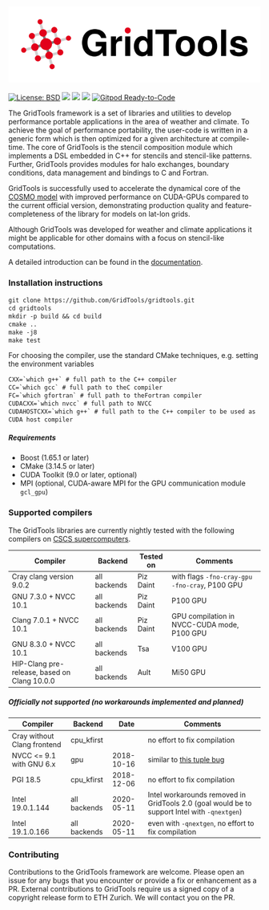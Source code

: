 <a href="https://GridTools.github.io/gridtools"><img src="docs/_static/logo.svg"/></a>
<br/><br/>
<a target="_blank" href="https://opensource.org/licenses/BSD-3-Clause">![License: BSD][BSD.License]</a>
![](https://github.com/GridTools/gridtools/workflows/CI/badge.svg?branch=master)
![](https://github.com/GridTools/gridtools/workflows/CMake-config/badge.svg?branch=master)
<a target="_blank" href="https://gridtools-slack.herokuapp.com"><img src="https://gridtools-slack.herokuapp.com/badge.svg"></a>
[![Gitpod Ready-to-Code](https://img.shields.io/badge/Gitpod-Ready--to--Code-blue?logo=gitpod)](https://gitpod.io/#https://github.com/GridTools/gridtools) 

The GridTools framework is a set of libraries and utilities to develop performance portable applications in the area of weather and climate. To achieve the goal of performance portability, the user-code is written in a generic form which is then optimized for a given architecture at compile-time. The core of GridTools is the stencil composition module which implements a DSL embedded in C++ for stencils and stencil-like patterns. Further, GridTools provides modules for halo exchanges, boundary conditions, data management and bindings to C and Fortran.

GridTools is successfully used to accelerate the dynamical core of the [COSMO model](http://cosmo-model.org/) with improved performance on CUDA-GPUs compared to the current official version, demonstrating production quality and feature-completeness of the library for models on lat-lon grids.

Although GridTools was developed for weather and climate applications it might be applicable for other domains with a focus on stencil-like computations.

A detailed introduction can be found in the [documentation](https://GridTools.github.io/gridtools).

### Installation instructions

```
git clone https://github.com/GridTools/gridtools.git
cd gridtools
mkdir -p build && cd build
cmake ..
make -j8
make test
```

For choosing the compiler, use the standard CMake techniques, e.g. setting the environment variables
```
CXX=`which g++` # full path to the C++ compiler
CC=`which gcc` # full path to theC compiler
FC=`which gfortran` # full path to theFortran compiler
CUDACXX=`which nvcc` # full path to NVCC
CUDAHOSTCXX=`which g++` # full path to the C++ compiler to be used as CUDA host compiler
```

##### Requirements

- Boost (1.65.1 or later)
- CMake (3.14.5 or later)
- CUDA Toolkit (9.0 or later, optional)
- MPI (optional, CUDA-aware MPI for the GPU communication module `gcl_gpu`)

### Supported compilers

The GridTools libraries are currently nightly tested with the following compilers on [CSCS supercomputers](https://www.cscs.ch/computers/overview/).

| Compiler | Backend | Tested on | Comments
| --- | --- | --- | --- |
| Cray clang version 9.0.2 | all backends | Piz Daint | with flags `-fno-cray-gpu -fno-cray`, P100 GPU
| GNU 7.3.0 + NVCC 10.1 | all backends | Piz Daint | P100 GPU |
| Clang 7.0.1 + NVCC 10.1 | all backends | Piz Daint | GPU compilation in NVCC-CUDA mode, P100 GPU |
| GNU 8.3.0 + NVCC 10.1 | all backends | Tsa | V100 GPU |
| HIP-Clang pre-release, based on Clang 10.0.0 | all backends | Ault | Mi50 GPU |

##### Officially not supported (no workarounds implemented and planned)

| Compiler | Backend | Date | Comments
| --- | --- | --- | --- |
| Cray without Clang frontend| cpu_kfirst |  | no effort to fix compilation
| NVCC <= 9.1 with GNU 6.x | gpu | 2018-10-16 | similar to [this tuple bug](https://devtalk.nvidia.com/default/topic/1028112/cuda-setup-and-installation/nvcc-bug-related-to-gcc-6-lt-tuple-gt-header-/)
| PGI 18.5 | cpu_kfirst | 2018-12-06 | no effort to fix compilation
| Intel 19.0.1.144 | all backends | 2020-05-11 | Intel workarounds removed in GridTools 2.0 (goal would be to support Intel with `-qnextgen`)
| Intel 19.1.0.166 | all backends | 2020-05-11 | even with `-qnextgen`, no effort to fix compilation

### Contributing

Contributions to the GridTools framework are welcome. Please open an issue for any bugs that you encounter or provide a fix or enhancement as a PR. External contributions to GridTools require us a signed copy of a copyright release form to ETH Zurich. We will contact you on the PR.

[BSD.License]: https://img.shields.io/badge/License-BSD--3--Clause-blue.svg
